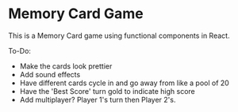 # Memory Card Game

This is a Memory Card game using functional components in React.

To-Do:

- Make the cards look prettier
- Add sound effects
- Have different cards cycle in and go away from like a pool of 20
- Have the 'Best Score' turn gold to indicate high score
- Add multiplayer? Player 1's turn then Player 2's.
